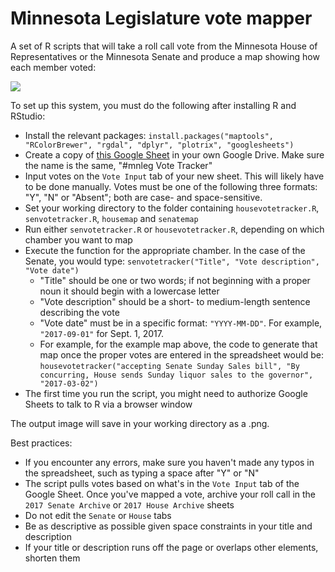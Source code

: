 # Minnesota Legislature vote mapper

A set of R scripts that will take a roll call vote from the Minnesota House of Representatives or the Minnesota Senate and produce a map showing how each member voted:

![](https://raw.githubusercontent.com/pioneerpress/code/master/votemapper/2017-03-02-accepting%20Senate%20Sunday%20Sales%20bill.png)

To set up this system, you must do the following after installing R and RStudio:

- Install the relevant packages: `install.packages("maptools", "RColorBrewer", "rgdal", "dplyr", "plotrix", "googlesheets")`
- Create a copy of [this Google Sheet](https://docs.google.com/spreadsheets/d/1LGjksM_yTPKuCDsIrUSH5AcmdfZXBrGWBaHVqxxno6E/edit#gid=1196600902) in your own Google Drive. Make sure the name is the same, "#mnleg Vote Tracker"
- Input votes on the `Vote Input` tab of your new sheet. This will likely have to be done manually. Votes must be one of the following three formats: "Y", "N" or "Absent"; both are case- and space-sensitive.
- Set your working directory to the folder containing `housevotetracker.R`, `senvotetracker.R`, `housemap` and `senatemap`
- Run either `senvotetracker.R` or `housevotetracker.R`, depending on which chamber you want to map
- Execute the function for the appropriate chamber. In the case of the Senate, you would type: `senvotetracker("Title", "Vote description", "Vote date")`
  - "Title" should be one or two words; if not beginning with a proper noun it should begin with a lowercase letter
  - "Vote description" should be a short- to medium-length sentence describing the vote
  - "Vote date" must be in a specific format: `"YYYY-MM-DD"`. For example, `"2017-09-01"` for Sept. 1, 2017.
  - For example, for the example map above, the code to generate that map once the proper votes are entered in the spreadsheet would be: `housevotetracker("accepting Senate Sunday Sales bill", "By concurring, House sends Sunday liquor sales to the governor", "2017-03-02")`
- The first time you run the script, you might need to authorize Google Sheets to talk to R via a browser window

The output image will save in your working directory as a .png.

Best practices:

- If you encounter any errors, make sure you haven't made any typos in the spreadsheet, such as typing a space after "Y" or "N"
- The script pulls votes based on what's in the `Vote Input` tab of the Google Sheet. Once you've mapped a vote, archive your roll call in the `2017 Senate Archive` or `2017 House Archive` sheets
- Do not edit the `Senate` or `House` tabs
- Be as descriptive as possible given space constraints in your title and description
- If your title or description runs off the page or overlaps other elements, shorten them
